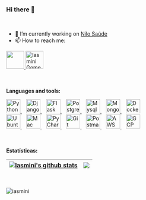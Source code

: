 ### Hi there 👋
<br />

- 🔭 I’m currently working on [Nilo Saúde](https://www.linkedin.com/company/nilo-saude/)
- 📫 How to reach me:
<div>
  <a href="https://www.linkedin.com/in/iasmini-gomes/" target="_blank">
    <img src="https://i.ibb.co/Kx2GSrT/linkedin.png" width="48px" height="48px">
  </a>
  <a href="mailto:iasmini.gomes@gmail.com">
    <img src="https://cdn.icon-icons.com/icons2/730/PNG/512/gmail_icon-icons.com_62758.png" width="48px" height="48px" alt="Iasmini Gomes">
  </a>
</div>

<br />
<br />

**Languages and tools:**

<div>
  <div>
    <a target="_blank" href="https://docs.python.org/" rel="nofollow">
      <img alt="Python" width="38px" height="38px" src="https://cdn.icon-icons.com/icons2/2699/PNG/512/python_vertical_logo_icon_168039.png" />
    </a>
    &nbsp;&nbsp;
    <a target="_blank" href="https://www.djangoproject.com/" rel="nofollow">
      <img alt="Django" width="38px" height="38px" src="https://cdn.icon-icons.com/icons2/2107/PNG/512/file_type_django_icon_130645.png" />
    </a>
    &nbsp;&nbsp;
    <a target="_blank" href="https://flask.palletsprojects.com/" rel="nofollow">
      <img alt="Flask" width="38px" height="38px" src="https://cdn.icon-icons.com/icons2/2148/PNG/512/flask_icon_132389.png" />
    </a>
    &nbsp;&nbsp;
    <a target="_blank" href="https://www.postgresql.org/" rel="nofollow">
      <img alt="Postgresql" width="38px" height="38px" src="https://cdn.icon-icons.com/icons2/2415/PNG/512/postgresql_plain_wordmark_logo_icon_146390.png" />
    </a>
    &nbsp;&nbsp;
    <a target="_blank" href="https://www.mysql.com/" rel="nofollow">
      <img alt="Mysql" width="38px" height="38px" src="https://cdn.icon-icons.com/icons2/2415/PNG/512/mysql_original_wordmark_logo_icon_146417.png" />
    </a>
    &nbsp;&nbsp;
    <a target="_blank" href="https://www.mongodb.com/" rel="nofollow">
      <img alt="MongoDB" width="38px" height="38px" src="https://cdn.icon-icons.com/icons2/2107/PNG/512/file_type_mongo_icon_130383.png" />
    </a>
    &nbsp;&nbsp;
    <a target="_blank" href="https://www.docker.com/" rel="nofollow">
      <img alt="Docker" width="38px" height="38px" src="https://cdn.icon-icons.com/icons2/2415/PNG/512/docker_original_wordmark_logo_icon_146557.png" />
    </a>
  </div>
  <div>
    <a target="_blank" href="https://pop.system76.com/" rel="nofollow">
      <img alt="Ubuntu" width="38px" src="https://icon-icons.com/downloadimage.php?id=13420&root=70/PNG/512/&file=ubuntu_14143.png" />
    </a>
    &nbsp;&nbsp;
    <a target="_blank" href="https://www.apple.com/br/macos/">
      <img alt="Mac OS" width="38px" src="https://cdn.icon-icons.com/icons2/75/PNG/128/mac_14668.png" />
    </a>
    &nbsp;&nbsp;
    <a target="_blank" href="https://www.jetbrains.com/pycharm/">
      <img alt="PyCharm" width="38px" src="https://cdn.icon-icons.com/icons2/3053/PNG/512/intellij_pycharm_macos_bigsur_icon_190055.png" />
    </a>
    &nbsp;&nbsp;
    <a target="_blank" href="https://git-scm.com/" rel="nofollow">
      <img alt="Git" width="38px" src="https://cdn.icon-icons.com/icons2/2415/PNG/512/git_plain_wordmark_logo_icon_146508.png" />
    </a>
    &nbsp;&nbsp;
    <a target="_blank" href="https://www.postman.com/">
      <img alt="Postman" width="38px" src="https://cdn.icon-icons.com/icons2/3053/PNG/512/postman_macos_bigsur_icon_189815.png" />
    </a>
    &nbsp;&nbsp;
    <a target="_blank" href="https://aws.amazon.com/">
      <img alt="AWS" width="38px" src="https://cdn.icon-icons.com/icons2/2107/PNG/512/file_type_aws_icon_130732.png" />
    </a>
    &nbsp;&nbsp;
    <a target="_blank" href="https://cloud.google.com/">
      <img alt="GCP" width="38px" src="https://cdn.icon-icons.com/icons2/2699/PNG/512/google_cloud_logo_icon_171058.png" />
    </a>
  </div>
</div>

<br />
<br />

**Estatísticas:**

| <a href="https://github.com/iasmini/github-readme-stats"><img align="center" src="https://github-readme-stats.vercel.app/api?username=iasmini&show_icons=true&include_all_commits=true&theme=dracula&hide_border=true" alt="Iasmini's github stats" /></a> | <a href="https://github.com/iasmini/github-readme-stats"><img align="center" src="https://github-readme-stats.vercel.app/api/top-langs/?username=iasmini&layout=compact&theme=dracula&hide_border=true" /></a> |
| ------------- | ------------- |

<br />
<div>
  <div>
    <p align="left"> <img src="https://komarev.com/ghpvc/?username=iasmini" alt="iasmini" />
  </div>  
</div>

<br />
<br />
